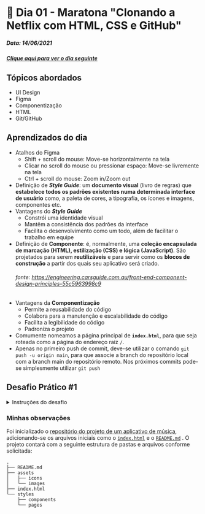 # 🏁 Dia 01 -  Maratona "Clonando a Netflix com HTML, CSS e GitHub"
##### Data: 14/06/2021

##### [Clique aqui para ver o dia seguinte](./day02.md)

## Tópicos abordados
- UI Design
- Figma
- Componentização
- HTML
- Git/GitHub

## Aprendizados do dia
- Atalhos do Figma 
    - Shift + scroll do mouse: Move-se horizontalmente na tela
    - Clicar no scroll do mouse ou pressionar espaço: Move-se livremente na tela
    - Ctrl + scroll do mouse: Zoom in/Zoom out
- Definição de ***Style Guide***: um **documento visual** (livro de regras) que **estabelece todos os padrões existentes numa determinada interface de usuário** como, a paleta de cores, a tipografia, os ícones e imagens, componentes etc.
- Vantagens do ***Style Guide***
    - Constrói uma identidade visual
    - Mantêm a consistência dos padrões da interface
    - Facilita o desenvolvimento como um todo, além de facilitar o trabalho em equipe
- Definição de **Componente**: é, normalmente, uma **coleção encapsulada de marcação (HTML), estilização (CSS) e lógica (JavaScript)**. São projetados para serem **reutilizáveis** ​​e para servir como os **blocos de construção** a partir dos quais seu aplicativo será criado.<h6>fonte: https://engineering.carsguide.com.au/front-end-component-design-principles-55c5963998c9 </h6>
- Vantagens da **Componentização**
    - Permite a reusabilidade do código
    - Colabora para a manutenção  e escalabilidade do código
    - Facilita a legibilidade do código
    - Padroniza o projeto
- Comumente nomeamos a página principal de **`index.html`**, para que seja roteada como a página do endereço raiz `/`.
- Apenas no primeiro push de commit, deve-se utilizar o comando `git push -u origin main`, para que associe a branch do repositório local com a branch main do repositório remoto. Nos próximos commits pode-se simplesmente utilizar `git push` 

## Desafio Prático #1

<details>
<summary>Instruções do desafio</summary>

 ### 1. Crie um projeto e inicie o versionamento local com o Git

Neste projeto você construirá a interface de um aplicativo de música (playlist) ao decorrer dos próximos dias.

Use a sua criatividade para criar o nome do projeto 😉

### 2. Implemente no projeto a estrutura de diretórios

A estrutura foi apresentada na aula 2 no conteúdo de hoje.

### 3. Adicione conteúdo no seu arquivo index.html

No arquivo index.html insira na tag `<title>` e no `<h1>` o nome do seu projeto.

### 4. Faça o primeiro commit

### 5. Crie um repositório remoto no GitHub

Crie um repositório público para que possa ser compartilhado com nossa equipe e colegas.

### 6. Conecte seu repositório local no remoto e faça um Git Push

Após isso o seu repositório estará na nuvem ☁️  !
</details>

### Minhas observações
Foi inicializado o [repositório do projeto de um aplicativo de música](https://github.com/guilhermeomt/music-player-app), adicionando-se os arquivos iniciais como o [`index.html`](https://github.com/guilhermeomt/music-player-app/blob/main/index.html) e o [`README.md`](https://github.com/guilhermeomt/music-player-app/blob/main/README.md) . O projeto contará com a seguinte estrutura de pastas e arquivos conforme solicitada: 
```
.
├── README.md
├── assets
│   ├── icons
│   └── images
├── index.html
└── styles
    ├── components
    └── pages
```


